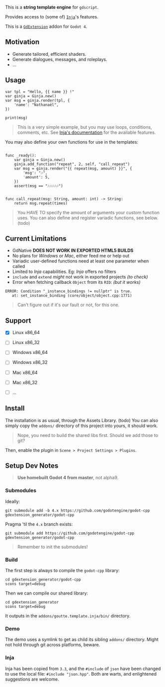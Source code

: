 
This is a **string template engine** for `gdscript`.

Provides access to (some of) [`Inja`](https://github.com/pantor/inja)'s features.

This is a [`GdExtension`](https://godotengine.org/article/introducing-gd-extensions) addon for `Godot 4`.


Motivation
----------

- Generate tailored, efficient shaders.
- Generate dialogues, messages, and roleplays.
- …


Usage
-----

```gdscript
var tpl = "Hello, {{ name }} !"
var ginja = Ginja.new()
var msg = ginja.render(tpl, {
    'name': "Nathanaël",
})

print(msg)
```

> This is a very simple example, but you may use loops, conditions, comments, etc.
> See [Inja's documentation](https://pantor.github.io/inja/) for the available features.


You may also define your own functions for use in the templates:

```gdscript

func _ready():
	var ginja = Ginja.new()
	ginja.add_function("repeat", 2, self, "call_repeat")
	var msg = ginja.render("{{ repeat(msg, amount) }}", {
		'msg': "🎶",
		'amount': 5,
	})
	assert(msg == "🎶🎶🎶🎶🎶")


func call_repeat(msg: String, amount: int) -> String:
	return msg.repeat(times)

```

> You HAVE TO specify the amount of arguments your custom function uses.
> You can also define and register variadic functions, see below. (todo)




Current Limitations
-------------------

- GdNative **DOES NOT WORK IN EXPORTED HTML5 BUILDS**
- No plans for _Windows_ or _Mac_, either feed me or help out
- Variadic user-defined functions need at least one parameter when called
- Limited to _Inja_ capabilities.  Eg: _Inja_ offers no filters
- `include` and `extend` _might_ not work in exported projects _(to check)_
- Error when fetching callback `Object` from its `RID`: _(but it works)_

```error
ERROR: Condition "_instance_bindings != nullptr" is true.
   at: set_instance_binding (core/object/object.cpp:1771)
```
> Can't figure out if it's our fault or not, for this one.


Support
-------

- [x] Linux x86_64
- [ ] Linux x86_32
- [ ] Windows x86_64
- [ ] Windows x86_32
- [ ] Mac x86_64
- [ ] Mac x86_32
- [ ] …


Install
-------

The installation is as usual, through the Assets Library. (todo)
You can also simply copy the `addons/` directory of this project into yours, it should work.

> Nope, you need to build the shared libs first.  Should we add those to git?

Then, enable the plugin in `Scene > Project Settings > Plugins`.




Setup Dev Notes
---------------

> **Use homebuilt Godot 4 from master**, not alpha9.

### Submodules

Ideally:

    git submodule add -b 4.x https://github.com/godotengine/godot-cpp gdextension_generator/godot-cpp

Pragma 'til the `4.x` branch exists:
    
    git submodule add https://github.com/godotengine/godot-cpp gdextension_generator/godot-cpp

> Remember to init the submodules!


### Build

The first step is always to compile the `godot-cpp` library:
    
    cd gdextension_generator/godot-cpp
    scons target=debug

<!-- Maybe needed later on, maybe not -->
<!--     scons target=debug generate_bindings=yes -->


Then we can compile our shared library:
    
    cd gdextension_generator
    scons target=debug

It outputs in the `addons/goutte.template.inja/bin/` directory.


### Demo

The demo uses a symlink to get as child its sibling `addons/` directory.
Might not hold through git across platforms, beware.


### Inja

Inja has been copied from `3.3`, and the `#include` of `json` have been changed to use the local file: `#include "json.hpp"`.  Both are warts, and enlightened suggestions are welcome.

